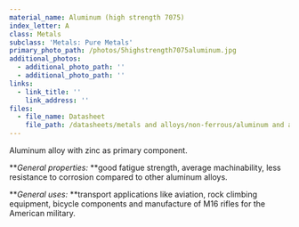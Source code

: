 ```yaml
---
material_name: Aluminum (high strength 7075)
index_letter: A
class: Metals
subclass: 'Metals: Pure Metals'
primary_photo_path: /photos/5highstrength7075aluminum.jpg
additional_photos:
  - additional_photo_path: ''
  - additional_photo_path: ''
links:
  - link_title: ''
    link_address: ''
files:
  - file_name: Datasheet
    file_path: /datasheets/metals and alloys/non-ferrous/aluminum and alloys/aluminum high strength 7075.pdf
---
```


Aluminum alloy with zinc as primary component.

***General properties:*&nbsp;**good fatigue strength, average machinability, less resistance to corrosion compared to other aluminum alloys.

***General uses:*&nbsp;**transport applications like aviation, rock climbing equipment, bicycle components and manufacture of M16 rifles for the American military.
